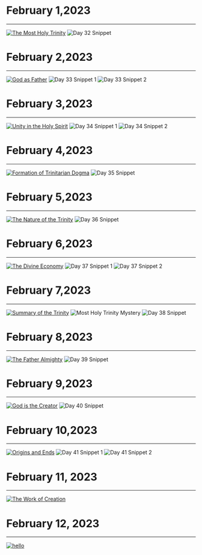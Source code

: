 # February 1,2023
---

[![The Most Holy Trinity](https://raw.githubusercontent.com/fernal73/CIAY/main/February/jpgs/Day032.jpg)](https://youtu.be/dd0QXMRz0yE "The Most Holy Trinity")
![Day 32 Snippet ](https://raw.githubusercontent.com/fernal73/CIAY/main/February/jpgs/Day32Snippet.jpg)

# February 2,2023
---

[![God as Father](https://raw.githubusercontent.com/fernal73/CIAY/main/February/jpgs/Day033.jpg)](https://youtu.be/OTszf9eOiHY "God as Father")
![Day 33 Snippet 1](https://raw.githubusercontent.com/fernal73/CIAY/main/February/jpgs/Day33Snippet1.jpg)
![Day 33 Snippet 2](https://raw.githubusercontent.com/fernal73/CIAY/main/February/jpgs/Day33Snippet2.jpg)

# February 3,2023
---

[![Unity in the Holy Spirit](https://raw.githubusercontent.com/fernal73/CIAY/main/February/jpgs/Day034.jpg)](https://youtu.be/JpWe10yGaLs "Unity in the Holy Spirit")
![Day 34 Snippet 1](https://raw.githubusercontent.com/fernal73/CIAY/main/February/jpgs/Day34Snippet1.jpg)
![Day 34 Snippet 2](https://raw.githubusercontent.com/fernal73/CIAY/main/February/jpgs/Day34Snippet2.jpg)

# February 4,2023
---

[![Formation of Trinitarian Dogma](https://raw.githubusercontent.com/fernal73/CIAY/main/February/jpgs/Day035.jpg)](https://youtu.be/xFB_76gATvc "Formation of Trinitarian Dogma")
![Day 35 Snippet ](https://raw.githubusercontent.com/fernal73/CIAY/main/February/jpgs/Day35Snippet.jpg)

# February 5,2023
---

[![The Nature of the Trinity](https://raw.githubusercontent.com/fernal73/CIAY/main/February/jpgs/Day036.jpg)](https://youtu.be/BPR1mWKLkig "The Nature of the Trinity")
![Day 36 Snippet ](https://raw.githubusercontent.com/fernal73/CIAY/main/February/jpgs/Day36Snippet.jpg)

# February 6,2023
---

[![The Divine Economy](https://raw.githubusercontent.com/fernal73/CIAY/main/February/jpgs/Day037.jpg)](https://youtu.be/jxJnG2dekSc "The Divine Economy")
![Day 37 Snippet 1](https://raw.githubusercontent.com/fernal73/CIAY/main/February/jpgs/Day37Snippet1.jpg)
![Day 37 Snippet 2](https://raw.githubusercontent.com/fernal73/CIAY/main/February/jpgs/Day37Snippet2.jpg)

# February 7,2023
---
[![Summary of the Trinity](https://raw.githubusercontent.com/fernal73/CIAY/main/February/jpgs/Day038.jpg)](https://youtu.be/U6etZyhOZZc "Summary of the Trinity")
![Most Holy Trinity Mystery](https://github.com/fernal73/CIAY/blob/main/February/jpgs/HolyTrinityMystery.jpg?raw=true)
![Day 38 Snippet ](https://raw.githubusercontent.com/fernal73/CIAY/main/February/jpgs/Day38Snippet.jpg)

# February 8,2023
---
[![The Father Almighty](https://raw.githubusercontent.com/fernal73/CIAY/main/February/jpgs/Day039.jpg)](https://youtu.be/n6MMrpNdEd4 "The Father Almighty")
![Day 39 Snippet ](https://raw.githubusercontent.com/fernal73/CIAY/main/February/jpgs/Day39Snippet.jpg)

# February 9,2023
---
[![God is the Creator](https://raw.githubusercontent.com/fernal73/CIAY/main/February/jpgs/Day040.jpg)](https://youtu.be/yC98tBMZNT0 "God is the Creator")
![Day 40 Snippet ](https://raw.githubusercontent.com/fernal73/CIAY/main/February/jpgs/Day40Snippet.jpg)

# February 10,2023
---
[![Origins and Ends](https://raw.githubusercontent.com/fernal73/CIAY/main/February/jpgs/Day041.jpg)](https://youtu.be/JSnQzyy5I1g "Origins and Ends")
![Day 41 Snippet 1](https://raw.githubusercontent.com/fernal73/CIAY/main/February/jpgs/Day41Snippet1.jpg)
![Day 41 Snippet 2](https://raw.githubusercontent.com/fernal73/CIAY/main/February/jpgs/Day41Snippet2.jpg)

# February 11, 2023
---

[![The Work of Creation](https://raw.githubusercontent.com/fernal73/CIAY/main/February/jpgs/Day042.jpg)](https://youtu.be/9MZ7LQkw23A "The Work of Creation")

# February 12, 2023
---

[![hello](https://raw.githubusercontent.com/fernal73/CIAY/main/February/jpgs/Day055.jpg)](https://youtu.be/abc "hello")
